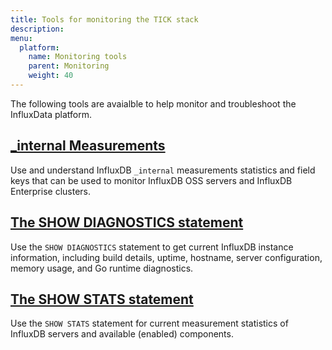 ```yaml
---
title: Tools for monitoring the TICK stack
description:
menu:
  platform:
    name: Monitoring tools
    parent: Monitoring
    weight: 40
---
```


The following tools are avaialble to help monitor and troubleshoot the InfluxData platform.

## [_internal Measurements ](/platform/monitoring/tools/measurements-internal)
Use and understand InfluxDB `_internal` measurements statistics and field keys that can be used to monitor InfluxDB OSS servers and InfluxDB Enterprise clusters.

## [The SHOW DIAGNOSTICS statement ](/platform/monitoring/tools/show-diagnostics)
Use the `SHOW DIAGNOSTICS` statement to get current InfluxDB instance information, including build details, uptime, hostname, server configuration, memory usage, and Go runtime diagnostics.

## [The SHOW STATS statement](/platform/monitoring/tools/show-stats)
Use the `SHOW STATS` statement for current measurement statistics of InfluxDB servers and available (enabled) components.
